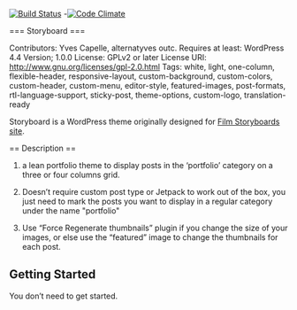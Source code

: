 [![Build Status](https://travis-ci.org/YJPL/Storyboard.svg?branch=master)](https://travis-ci.org/YJPL/Storyboard)
-[![Code Climate](https://codeclimate.com/github/YJPL/Storyboard/badges/gpa.svg)](https://codeclimate.com/github/YJPL/Storyboard)

=== Storyboard ===


Contributors: Yves Capelle, alternatyves outc.
Requires at least: WordPress 4.4
Version; 1.0.0
License: GPLv2 or later
License URI: http://www.gnu.org/licenses/gpl-2.0.html
Tags: white, light, one-column, flexible-header, responsive-layout, custom-background, custom-colors, custom-header, custom-menu, editor-style, featured-images, post-formats, rtl-language-support, sticky-post, theme-options, custom-logo, translation-ready

Storyboard is a WordPress theme originally designed for [Film Storyboards site](http://film-storyboards.com).

== Description ==

1. a lean portfolio theme to display posts in the ‘portfolio’ category on a three or four columns grid.

2. Doesn’t require custom post type or Jetpack to work out of the box, you just need to mark the posts you want to display in a regular category under the name "portfolio"

3. Use “Force Regenerate thumbnails” plugin if you change the size of your images, or else use the “featured” image to change the thumbnails for each post.

Getting Started
---------------

You don’t need to get started.

